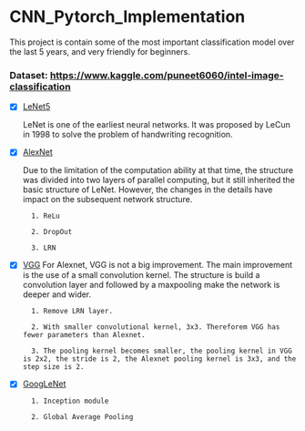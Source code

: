# CNN_Pytorch_Implementation
 This project is contain some of the most important classification model over the last 5 years, and very friendly for beginners.

 ### Dataset: https://www.kaggle.com/puneet6060/intel-image-classification


- [x] [LeNet5](https://github.com/YYingH/CNN_Pytorch_Implementation/tree/master/LeNet5)

    LeNet is one of the earliest neural networks. It was proposed by LeCun in 1998 to solve the problem of handwriting recognition.

- [x] [AlexNet](https://github.com/YYingH/CNN_Pytorch_Implementation/tree/master/AlexNet)

    Due to the limitation of the computation ability at that time, the structure was divided into two layers of parallel computing, but it still inherited the basic structure of LeNet. However, the changes in the details have impact on the subsequent network structure.

        1. ReLu

        2. DropOut

        3. LRN

- [x] [VGG](https://github.com/YYingH/CNN_Pytorch_Implementation/tree/master/VGG)
    For Alexnet, VGG is not a big improvement. The main improvement is the use of a small convolution kernel. The structure is build a convolution layer and followed by a maxpooling make the network is deeper and wider.
    
        1. Remove LRN layer.
    
        2. With smaller convolutional kernel, 3x3. Thereforem VGG has fewer parameters than Alexnet.
    
        3. The pooling kernel becomes smaller, the pooling kernel in VGG is 2x2, the stride is 2, the Alexnet pooling kernel is 3x3, and the step size is 2.

- [x] [GoogLeNet](https://github.com/YYingH/CNN_Pytorch_Implementation/tree/master/GoogLeNet)
    
        1. Inception module
    
        2. Global Average Pooling

